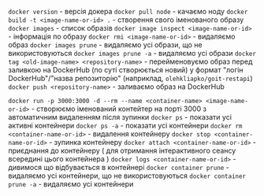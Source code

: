 `docker version` - версія докера
`docker pull node` - качаємо ноду
`docker build -t <image-name-or-id> .` - створення свого іменованого образу
`docker images` - список образів
`docker image inspect <image-name-or-id>` - інформація по образу
`docker rmi <image-name-or-id>` - видаляємо образ
`docker images prune` - видаляємо усі образи, що не використовуються
`docker images prune -a` - видаляємо усі образи
`docker tag <old-image-name> <repository-name>` - перейменовуємо образ перед заливкою на DockerHub (по суті створюється новий) у формат "логін DockerHub"/"назва репозиторію" (наприклад, `olehkliapko/goit-restapi`)
`docker push <repository-name>` - заливаємо образ на DockerHub

`docker run -p 3000:3000 -d --rm --name <container-name> <image-name-or-id>` - створюємо іменований контейтер на порті 3000 з автоматичним видаленням після зупинки
`docker ps` - показати усі активні контейнери
`docker ps -a` - показати усі контейнери
`docker rm <container-name-or-id>` - видалення контейнеру
`docker stop <container-name-or-id>` - зупинка контейнеру
`docker attach <container-name-or-id>` - приєднання до контейнеру ( для отримання інтерактивного сеансу всередині цього контейнера )
`docker logs <container-name-or-id>` - дивимося що відбувається в контейнері
`docker container prune` - видаляємо усі контейнери, що не використовуються
`docker container prune -a` - видаляємо усі контейнери
